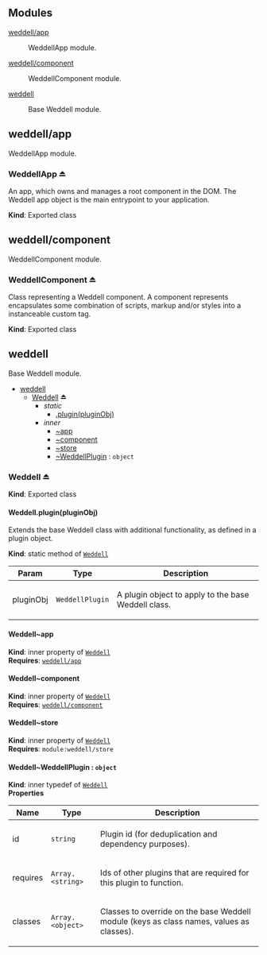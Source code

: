 ## Modules

<dl>
<dt><a href="#module_weddell/app">weddell/app</a></dt>
<dd><p>WeddellApp module.</p>
</dd>
<dt><a href="#module_weddell/component">weddell/component</a></dt>
<dd><p>WeddellComponent module.</p>
</dd>
<dt><a href="#module_weddell">weddell</a></dt>
<dd><p>Base Weddell module.</p>
</dd>
</dl>

<a name="module_weddell/app"></a>

## weddell/app
WeddellApp module.

<a name="exp_module_weddell/app--WeddellApp"></a>

### WeddellApp ⏏
An app, which owns and manages a root component in the DOM. The Weddell app object is the main entrypoint to your application.

**Kind**: Exported class  
<a name="module_weddell/component"></a>

## weddell/component
WeddellComponent module.

<a name="exp_module_weddell/component--WeddellComponent"></a>

### WeddellComponent ⏏
Class representing a Weddell component. A component represents encapsulates some combination of scripts, markup and/or styles into a instanceable custom tag.

**Kind**: Exported class  
<a name="module_weddell"></a>

## weddell
Base Weddell module.


* [weddell](#module_weddell)
    * [Weddell](#exp_module_weddell--Weddell) ⏏
        * _static_
            * [.plugin(pluginObj)](#module_weddell--Weddell.plugin)
        * _inner_
            * [~app](#module_weddell--Weddell..app)
            * [~component](#module_weddell--Weddell..component)
            * [~store](#module_weddell--Weddell..store)
            * [~WeddellPlugin](#module_weddell--Weddell..WeddellPlugin) : <code>object</code>

<a name="exp_module_weddell--Weddell"></a>

### Weddell ⏏
**Kind**: Exported class  
<a name="module_weddell--Weddell.plugin"></a>

#### Weddell.plugin(pluginObj)
Extends the base Weddell class with additional functionality, as defined in a plugin object.

**Kind**: static method of [<code>Weddell</code>](#exp_module_weddell--Weddell)  
<table>
  <thead>
    <tr>
      <th>Param</th><th>Type</th><th>Description</th>
    </tr>
  </thead>
  <tbody>
<tr>
    <td>pluginObj</td><td><code>WeddellPlugin</code></td><td><p>A plugin object to apply to the base Weddell class.</p>
</td>
    </tr>  </tbody>
</table>

<a name="module_weddell--Weddell..app"></a>

#### Weddell~app
**Kind**: inner property of [<code>Weddell</code>](#exp_module_weddell--Weddell)  
**Requires**: [<code>weddell/app</code>](#module_weddell/app)  
<a name="module_weddell--Weddell..component"></a>

#### Weddell~component
**Kind**: inner property of [<code>Weddell</code>](#exp_module_weddell--Weddell)  
**Requires**: [<code>weddell/component</code>](#module_weddell/component)  
<a name="module_weddell--Weddell..store"></a>

#### Weddell~store
**Kind**: inner property of [<code>Weddell</code>](#exp_module_weddell--Weddell)  
**Requires**: <code>module:weddell/store</code>  
<a name="module_weddell--Weddell..WeddellPlugin"></a>

#### Weddell~WeddellPlugin : <code>object</code>
**Kind**: inner typedef of [<code>Weddell</code>](#exp_module_weddell--Weddell)  
**Properties**

<table>
  <thead>
    <tr>
      <th>Name</th><th>Type</th><th>Description</th>
    </tr>
  </thead>
  <tbody>
<tr>
    <td>id</td><td><code>string</code></td><td><p>Plugin id (for deduplication and dependency purposes).</p>
</td>
    </tr><tr>
    <td>requires</td><td><code>Array.&lt;string&gt;</code></td><td><p>Ids of other plugins that are required for this plugin to function.</p>
</td>
    </tr><tr>
    <td>classes</td><td><code>Array.&lt;object&gt;</code></td><td><p>Classes to override on the base Weddell module (keys as class names, values as classes).</p>
</td>
    </tr>  </tbody>
</table>

